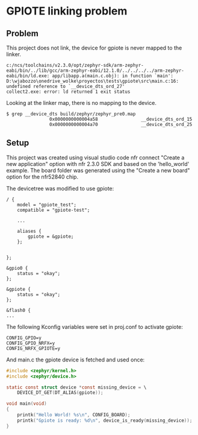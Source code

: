GPIOTE linking problem
===

Problem
---

This project does not link, the device for gpiote is never mapped to the linker.
```
c:/ncs/toolchains/v2.3.0/opt/zephyr-sdk/arm-zephyr-eabi/bin/../lib/gcc/arm-zephyr-eabi/12.1.0/../../../../arm-zephyr-eabi/bin/ld.exe: app/libapp.a(main.c.obj): in function `main':
D:\wjabozzo\onedrive_wolke\proyectos\tests\gpiote\src\main.c:16: undefined reference to `__device_dts_ord_27'
collect2.exe: error: ld returned 1 exit status
```

Looking at the linker map, there is no mapping to the device.
```
$ grep __device_dts build/zephyr/zephyr_pre0.map
                0x0000000000004a58                __device_dts_ord_15
                0x0000000000004a70                __device_dts_ord_25
```

Setup
---

This project was created using visual studio code nfr connect "Create a new application" option with nfr 2.3.0 SDK and based on the 'hello_world' example. The board folder was generated using the "Create a new board" option for the nfr52840 chip.

The devicetree was modified to use gpiote:

```dts
/ {
	model = "gpiote_test";
	compatible = "gpiote-test";

    ...

	aliases {
		gpiote = &gpiote;
	};


};

&gpio0 {
	status = "okay";
};

&gpiote {
	status = "okay";
};

&flash0 {
...
```

The following Kconfig variables were set in proj.conf to activate gpiote:

```Kconfig
CONFIG_GPIO=y
CONFIG_GPIO_NRFX=y
CONFIG_NRFX_GPIOTE=y
```

And main.c the gpiote device is fetched and used once:

```c
#include <zephyr/kernel.h>
#include <zephyr/device.h>

static const struct device *const missing_device = \
	DEVICE_DT_GET(DT_ALIAS(gpiote));

void main(void)
{
	printk("Hello World! %s\n", CONFIG_BOARD);
	printk("Gpiote is ready: %d\n", device_is_ready(missing_device));
}
```
